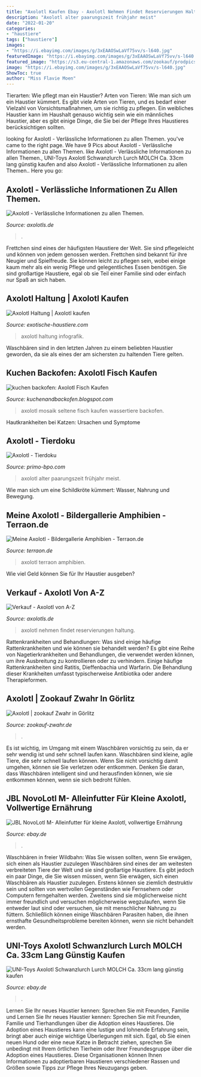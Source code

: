 ```yaml
---
title: "Axolotl Kaufen Ebay - Axolotl Nehmen Findet Reservierungen Haltung"
description: "Axolotl alter paarungszeit frühjahr meist"
date: "2022-01-20"
categories:
- "haustiere"
tags: ["haustiere"]
images:
- "https://i.ebayimg.com/images/g/3xEAAOSwLaVf75vv/s-l640.jpg"
featuredImage: "https://i.ebayimg.com/images/g/3xEAAOSwLaVf75vv/s-l640.jpg"
featured_image: "https://s3.eu-central-1.amazonaws.com/zookauf/prodpics/axolotl-gelb-1-I9Nxt-800.jpg"
image: "https://i.ebayimg.com/images/g/3xEAAOSwLaVf75vv/s-l640.jpg"
ShowToc: true
author: "Miss Flavie Moen"
---
```



Tierarten: Wie pflegt man ein Haustier?
Arten von Tieren: Wie man sich um ein Haustier kümmert. Es gibt viele Arten von Tieren, und es bedarf einer Vielzahl von Vorsichtsmaßnahmen, um sie richtig zu pflegen. Ein weibliches Haustier kann im Haushalt genauso wichtig sein wie ein männliches Haustier, aber es gibt einige Dinge, die Sie bei der Pflege Ihres Haustieres berücksichtigen sollten.

	

		
looking for Axolotl - Verlässliche Informationen zu allen Themen. you've came to the right page. We have 9 Pics about Axolotl - Verlässliche Informationen zu allen Themen. like Axolotl - Verlässliche Informationen zu allen Themen., UNI-Toys Axolotl Schwanzlurch Lurch MOLCH Ca. 33cm lang günstig kaufen and also Axolotl - Verlässliche Informationen zu allen Themen.. Here you go:
		
    
## Axolotl - Verlässliche Informationen Zu Allen Themen.

<img loading=lazy src="http://www.axolotls.de/mediapool/131/1316964/resources/51434177.jpg" onerror="this.onerror=null;this.src='https://tse4.mm.bing.net/th?id=OIP.sfDbAbii7dl2mkPKtRGxtwHaCS&amp;pid=15.1';" alt="Axolotl - Verlässliche Informationen zu allen Themen.">

_Source: axolotls.de_

>. 

	

Frettchen sind eines der häufigsten Haustiere der Welt. Sie sind pflegeleicht und können von jedem genossen werden.
Frettchen sind bekannt für ihre Neugier und Spielfreude. Sie können leicht zu pflegen sein, wobei einige kaum mehr als ein wenig Pflege und gelegentliches Essen benötigen. Sie sind großartige Haustiere, egal ob sie Teil einer Familie sind oder einfach nur Spaß an sich haben.

    
## Axolotl Haltung | Axolotl Kaufen

<img loading=lazy src="https://exotische-haustiere.com/wp-content/uploads/2019/01/Infografik-Axolotl_hochkant-768x935.jpg" onerror="this.onerror=null;this.src='https://tse4.mm.bing.net/th?id=OIP.KXSpbk9hFEA9UsIRONdWQwHaJB&amp;pid=15.1';" alt="Axolotl Haltung | Axolotl kaufen">

_Source: exotische-haustiere.com_

>axolotl haltung infografik. 

	

Waschbären sind in den letzten Jahren zu einem beliebten Haustier geworden, da sie als eines der am sichersten zu haltenden Tiere gelten.

    
## Kuchen Backofen: Axolotl Fisch Kaufen

<img loading=lazy src="https://i.pinimg.com/originals/0a/1e/54/0a1e54e8a97141e6576245551614de3c.jpg" onerror="this.onerror=null;this.src='https://tse2.mm.bing.net/th?id=OIP.r72kHzAP-UwiOEOK81ue7gHaE1&amp;pid=15.1';" alt="kuchen backofen: Axolotl Fisch Kaufen">

_Source: kuchenandbackofen.blogspot.com_

>axolotl mosaik seltene fisch kaufen wassertiere backofen. 

	

Hautkrankheiten bei Katzen: Ursachen und Symptome

    
## Axolotl - Tierdoku

<img loading=lazy src="https://webimg.secondhandapp.com/w-i-mgl/591098baa5e9ae0d66001941" onerror="this.onerror=null;this.src='https://tse3.mm.bing.net/th?id=OIP.QGr5nSfnAAzbmoD_sLBXIgHaG5&amp;pid=15.1';" alt="Axolotl - Tierdoku">

_Source: primo-bpo.com_

>axolotl alter paarungszeit frühjahr meist. 

	

Wie man sich um eine Schildkröte kümmert: Wasser, Nahrung und Bewegung.

    
## Meine Axolotl - Bildergallerie Amphibien - Terraon.de

<img loading=lazy src="https://www.terraon.de/attachment/47695-dsc-1192-jpg/" onerror="this.onerror=null;this.src='https://tse2.mm.bing.net/th?id=OIP.wVyES6dTCNukY7DXAuLJbQHaE8&amp;pid=15.1';" alt="Meine Axolotl - Bildergallerie Amphibien - Terraon.de">

_Source: terraon.de_

>axolotl terraon amphibien. 

	

Wie viel Geld können Sie für Ihr Haustier ausgeben?

    
## Verkauf - Axolotl Von A-Z

<img loading=lazy src="https://www.axolotls.de/wp-content/uploads/2021/06/IMG_2291.jpg" onerror="this.onerror=null;this.src='https://tse2.mm.bing.net/th?id=OIP.nrK_wBiWF08Lr77PpNFcwAHaEK&amp;pid=15.1';" alt="Verkauf - Axolotl von A-Z">

_Source: axolotls.de_

>axolotl nehmen findet reservierungen haltung. 

	

Rattenkrankheiten und Behandlungen: Was sind einige häufige Rattenkrankheiten und wie können sie behandelt werden?
Es gibt eine Reihe von Nagetierkrankheiten und Behandlungen, die verwendet werden können, um ihre Ausbreitung zu kontrollieren oder zu verhindern. Einige häufige Rattenkrankheiten sind Ratitis, Dieffenbachia und Warfarin. Die Behandlung dieser Krankheiten umfasst typischerweise Antibiotika oder andere Therapieformen.

    
## Axolotl | Zookauf Zwahr In Görlitz

<img loading=lazy src="https://s3.eu-central-1.amazonaws.com/zookauf/prodpics/axolotl-gelb-1-I9Nxt-800.jpg" onerror="this.onerror=null;this.src='https://tse3.mm.bing.net/th?id=OIP.vUCE53Fns8YfoySP4iH84wHaE7&amp;pid=15.1';" alt="Axolotl | zookauf Zwahr in Görlitz">

_Source: zookauf-zwahr.de_

>. 

	

Es ist wichtig, im Umgang mit einem Waschbären vorsichtig zu sein, da er sehr wendig ist und sehr schnell laufen kann.
Waschbären sind kleine, agile Tiere, die sehr schnell laufen können. Wenn Sie nicht vorsichtig damit umgehen, können sie Sie verletzen oder entkommen. Denken Sie daran, dass Waschbären intelligent sind und herausfinden können, wie sie entkommen können, wenn sie sich bedroht fühlen.

    
## JBL NovoLotl M- Alleinfutter Für Kleine Axolotl, Vollwertige Ernährung

<img loading=lazy src="https://i.ebayimg.com/images/g/gowAAOSwvj9hG6kC/s-l400.jpg" onerror="this.onerror=null;this.src='https://tse3.mm.bing.net/th?id=OIP.1UWIt2a_Wprntio_7Cc5EAAAAA&amp;pid=15.1';" alt="JBL NovoLotl M- Alleinfutter für kleine Axolotl, vollwertige Ernährung">

_Source: ebay.de_

>. 

	

Waschbären in freier Wildbahn: Was Sie wissen sollten, wenn Sie erwägen, sich einen als Haustier zuzulegen
Waschbären sind eines der am weitesten verbreiteten Tiere der Welt und sie sind großartige Haustiere. Es gibt jedoch ein paar Dinge, die Sie wissen müssen, wenn Sie erwägen, sich einen Waschbären als Haustier zuzulegen. Erstens können sie ziemlich destruktiv sein und sollten von wertvollen Gegenständen wie Fernsehern oder Computern ferngehalten werden. Zweitens sind sie möglicherweise nicht immer freundlich und versuchen möglicherweise wegzulaufen, wenn Sie entweder laut sind oder versuchen, sie mit menschlicher Nahrung zu füttern. Schließlich können einige Waschbären Parasiten haben, die ihnen ernsthafte Gesundheitsprobleme bereiten können, wenn sie nicht behandelt werden.

    
## UNI-Toys Axolotl Schwanzlurch Lurch MOLCH Ca. 33cm Lang Günstig Kaufen

<img loading=lazy src="https://i.ebayimg.com/images/g/3xEAAOSwLaVf75vv/s-l640.jpg" onerror="this.onerror=null;this.src='https://tse1.mm.bing.net/th?id=OIP.4Vh1Xs5VttPcP_-wBVVGbgHaEa&amp;pid=15.1';" alt="UNI-Toys Axolotl Schwanzlurch Lurch MOLCH Ca. 33cm lang günstig kaufen">

_Source: ebay.de_

>. 

	

Lernen Sie Ihr neues Haustier kennen: Sprechen Sie mit Freunden, Familie und
Lernen Sie Ihr neues Haustier kennen: Sprechen Sie mit Freunden, Familie und Tierhandlungen über die Adoption eines Haustieres. Die Adoption eines Haustieres kann eine lustige und lohnende Erfahrung sein, bringt aber auch einige wichtige Überlegungen mit sich. Egal, ob Sie einen neuen Hund oder eine neue Katze in Betracht ziehen, sprechen Sie unbedingt mit Ihrem örtlichen Tierheim oder Ihrer Freundesgruppe über die Adoption eines Haustieres. Diese Organisationen können Ihnen Informationen zu adoptierbaren Haustieren verschiedener Rassen und Größen sowie Tipps zur Pflege Ihres Neuzugangs geben.

